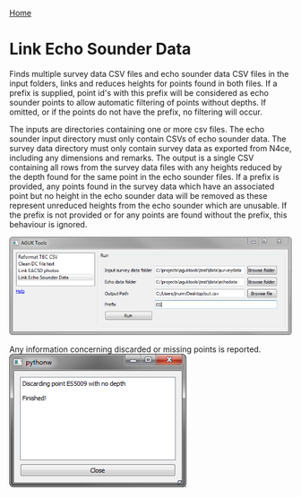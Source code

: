 [Home](readme.md)

# Link Echo Sounder Data

Finds multiple survey data CSV files and echo sounder data CSV files in the input folders, links and reduces heights for points found in both files. If a prefix is supplied, point id's with this prefix will be considered as echo sounder points to allow automatic filtering of points without depths. If omitted, or if the points do not have the prefix, no filtering will occur.


The inputs are directories containing one or more csv files. The echo sounder input directory must only contain CSVs of echo sounder data. The survey data directory must only contain survey data as exported from N4ce, including any dimensions and remarks. The output is a single CSV containing all rows from the survey data files with any heights reduced by the depth found for the same point in the echo sounder files. If a prefix is provided, any points found in the survey data which have an associated point but no height in the echo sounder data will be removed as these represent unreduced heights from the echo sounder which are unusable. If the prefix is not provided or for any points are found without the prefix, this behaviour is ignored.

![](images/link_echo_data/setup.png)

Any information concerning discarded or missing points is reported.
![](images/link_echo_data/messages.png)
